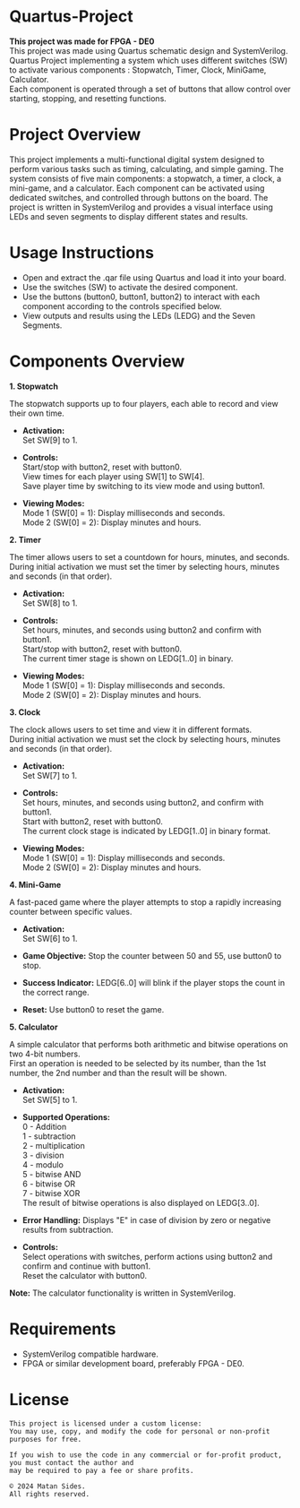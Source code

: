 # Quartus-Project
**This project was made for FPGA - DE0**  
This project was made using Quartus schematic design and SystemVerilog.  
Quartus Project implementing a system which uses different switches (SW) to activate various components : Stopwatch, Timer, Clock, MiniGame, Calculator.  
Each component is operated through a set of buttons that allow control over starting, stopping, and resetting functions.  

# Project Overview
This project implements a multi-functional digital system designed to perform various tasks such as timing, calculating, and simple gaming. The system consists of five main components: a stopwatch, a timer, a clock, a mini-game, and a calculator. Each component can be activated using dedicated switches, and controlled through buttons on the board. The project is written in SystemVerilog and provides a visual interface using LEDs and seven segments to display different states and results.

# Usage Instructions

  * Open and extract the .qar file using Quartus and load it into your board.
  * Use the switches (SW) to activate the desired component.
  * Use the buttons (button0, button1, button2) to interact with each component according to the controls specified below.
  * View outputs and results using the LEDs (LEDG) and the Seven Segments.

# Components Overview

**1. Stopwatch**

The stopwatch supports up to four players, each able to record and view their own time.  

   * **Activation:**  
     Set SW[9] to 1.
     
   * **Controls:**  
        Start/stop with button2, reset with button0.  
        View times for each player using SW[1] to SW[4].  
        Save player time by switching to its view mode and using button1.
     
   * **Viewing Modes:**  
        Mode 1 (SW[0] = 1): Display milliseconds and seconds.  
        Mode 2 (SW[0] = 2): Display minutes and hours.  

**2. Timer**

The timer allows users to set a countdown for hours, minutes, and seconds.  
During initial activation we must set the timer by selecting hours, minutes and seconds (in that order).  

  * **Activation:**  
    Set SW[8] to 1.
    
  * **Controls:**  
        Set hours, minutes, and seconds using button2 and confirm with button1.  
        Start/stop with button2, reset with button0.  
        The current timer stage is shown on LEDG[1..0] in binary.
    
   * **Viewing Modes:**  
        Mode 1 (SW[0] = 1): Display milliseconds and seconds.  
        Mode 2 (SW[0] = 2): Display minutes and hours.  

**3. Clock**

The clock allows users to set time and view it in different formats.  
During initial activation we must set the clock by selecting hours, minutes and seconds (in that order).  

  * **Activation:**  
    Set SW[7] to 1.  
    
  * **Controls:**  
        Set hours, minutes, and seconds using button2, and confirm with button1.  
        Start with button2, reset with button0.  
        The current clock stage is indicated by LEDG[1..0] in binary format.  
    
  * **Viewing Modes:**  
        Mode 1 (SW[0] = 1): Display milliseconds and seconds.  
        Mode 2 (SW[0] = 2): Display minutes and hours.  

**4. Mini-Game**  

A fast-paced game where the player attempts to stop a rapidly increasing counter between specific values.

  * **Activation:**  
    Set SW[6] to 1.  
    
  * **Game Objective:** Stop the counter between 50 and 55, use button0 to stop. 
    
  * **Success Indicator:** LEDG[6..0] will blink if the player stops the count in the correct range.  
    
  * **Reset:** Use button0 to reset the game.  

**5. Calculator**  

A simple calculator that performs both arithmetic and bitwise operations on two 4-bit numbers.  
First an operation is needed to be selected by its number, than the 1st number, the 2nd number and than the result will be shown.

  * **Activation:**  
    Set SW[5] to 1.  
    
  * **Supported Operations:**  
        0 - Addition  
        1 - subtraction  
        2 - multiplication  
        3 - division  
        4 - modulo  
        5 - bitwise AND  
        6 - bitwise OR  
        7 - bitwise XOR  
        The result of bitwise operations is also displayed on LEDG[3..0].  
    
  * **Error Handling:** Displays "E" in case of division by zero or negative results from subtraction.  
    
  * **Controls:**  
        Select operations with switches, perform actions using button2 and confirm and continue with button1.  
        Reset the calculator with button0.  

**Note:** The calculator functionality is written in SystemVerilog.

# Requirements

  * SystemVerilog compatible hardware.
  * FPGA or similar development board, preferably FPGA - DE0.

# License
        
    This project is licensed under a custom license:
    You may use, copy, and modify the code for personal or non-profit purposes for free.
        
    If you wish to use the code in any commercial or for-profit product, you must contact the author and
    may be required to pay a fee or share profits.
        
    © 2024 Matan Sides. 
    All rights reserved.
